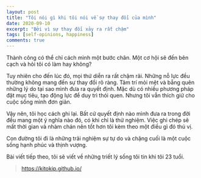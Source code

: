 ```yaml
---
layout: post
title: "Tôi nói gì khi tôi nói về sự thay đổi của mình"
date: 2020-09-10
excerpt: "Bởi vì sự thay đổi xảy ra rất chậm"
tags: [self-opinions, happiness]
comments: true
---
```


Thành công có thể chỉ cách mình một bước chân. 
Một cơ hội sẽ đến bên cạch và hỏi tôi có làm hay không?

Tuy nhiên cho đến lúc đó, mọi thứ diễn ra rất chậm rãi. Những nỗ lực đều thường không mang đến sự thay đổi rõ ràng.
Tâm trí mỏi mệt và bẫng quên những lý do tại sao mình đưa ra quyết định. Mặc dù có nhiều phương pháp đặt mục tiêu, tạo động lực để duy trì thói quen. Nhưng tôi vẫn thích giử cho cuộc sống mình đơn giản.

Vậy nên, tôi học cách ghi lại. Bất cứ quyết định nào mình đưa ra trong đời đều mang một ý nghĩa nào đó, có khi chỉ là thử nghiệm.
Việc ghi chép sẽ mất thời gian và nhàm chán nên tốt hơn tôi kèm theo một điều gì đó thú vị. 

Con đường tôi đi là những trãi nghiệm sự tự do và chặng cuối là một cuộc sống hạnh phúc và thịnh vượng.

Bài viết tiếp theo, tôi sẽ viết về những triết lý sống tôi tin khi tôi 23 tuổi.

> https://kitokip.github.io/
